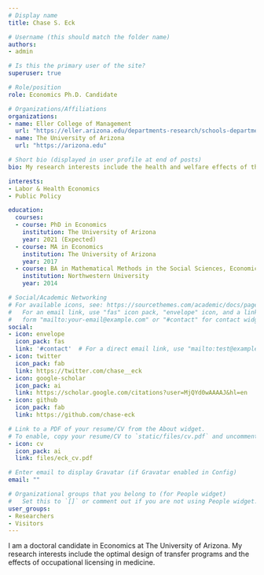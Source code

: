 ```yaml
---
# Display name
title: Chase S. Eck

# Username (this should match the folder name)
authors:
- admin

# Is this the primary user of the site?
superuser: true

# Role/position
role: Economics Ph.D. Candidate

# Organizations/Affiliations
organizations:
- name: Eller College of Management
  url: "https://eller.arizona.edu/departments-research/schools-departments/economics"
- name: The University of Arizona
  url: "https://arizona.edu"

# Short bio (displayed in user profile at end of posts)
bio: My research interests include the health and welfare effects of the safety net and health policy.

interests:
- Labor & Health Economics
- Public Policy

education:
  courses:
  - course: PhD in Economics
    institution: The University of Arizona
    year: 2021 (Expected)
  - course: MA in Economics
    institution: The University of Arizona
    year: 2017
  - course: BA in Mathematical Methods in the Social Sciences, Economics, and Math
    institution: Northwestern University
    year: 2014

# Social/Academic Networking
# For available icons, see: https://sourcethemes.com/academic/docs/page-builder/#icons
#   For an email link, use "fas" icon pack, "envelope" icon, and a link in the
#   form "mailto:your-email@example.com" or "#contact" for contact widget.
social:
- icon: envelope
  icon_pack: fas
  link: '#contact'  # For a direct email link, use "mailto:test@example.org".
- icon: twitter
  icon_pack: fab
  link: https://twitter.com/chase__eck
- icon: google-scholar
  icon_pack: ai
  link: https://scholar.google.com/citations?user=MjQYd0wAAAAJ&hl=en
- icon: github
  icon_pack: fab
  link: https://github.com/chase-eck

# Link to a PDF of your resume/CV from the About widget.
# To enable, copy your resume/CV to `static/files/cv.pdf` and uncomment the lines below.
- icon: cv
  icon_pack: ai
  link: files/eck_cv.pdf

# Enter email to display Gravatar (if Gravatar enabled in Config)
email: ""

# Organizational groups that you belong to (for People widget)
#   Set this to `[]` or comment out if you are not using People widget.
user_groups:
- Researchers
- Visitors
---
```


I am a doctoral candidate in Economics at The University of Arizona. My research interests include the optimal design of transfer programs and the effects of occupational licensing in medicine.
